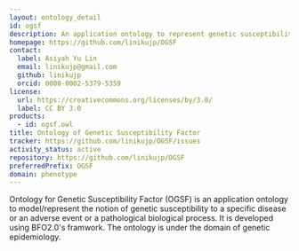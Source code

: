 ```yaml
---
layout: ontology_detail
id: ogsf
description: An application ontology to represent genetic susceptibility to a specific disease, adverse event, or a pathological process.
homepage: https://github.com/linikujp/OGSF
contact:
  label: Asiyah Yu Lin
  email: linikujp@gmail.com
  github: linikujp
  orcid: 0000-0002-5379-5359
license:
  url: https://creativecommons.org/licenses/by/3.0/
  label: CC BY 3.0
products:
  - id: ogsf.owl
title: Ontology of Genetic Susceptibility Factor
tracker: https://github.com/linikujp/OGSF/issues
activity_status: active
repository: https://github.com/linikujp/OGSF
preferredPrefix: OGSF
domain: phenotype
---
```


Ontology for Genetic Susceptibility Factor (OGSF) is an application ontology to model/represent the notion of genetic susceptibility to a specific disease or an adverse event or a pathological biological process. It is developed using BFO2.0's framwork. The ontology is under the domain of genetic epidemiology.
